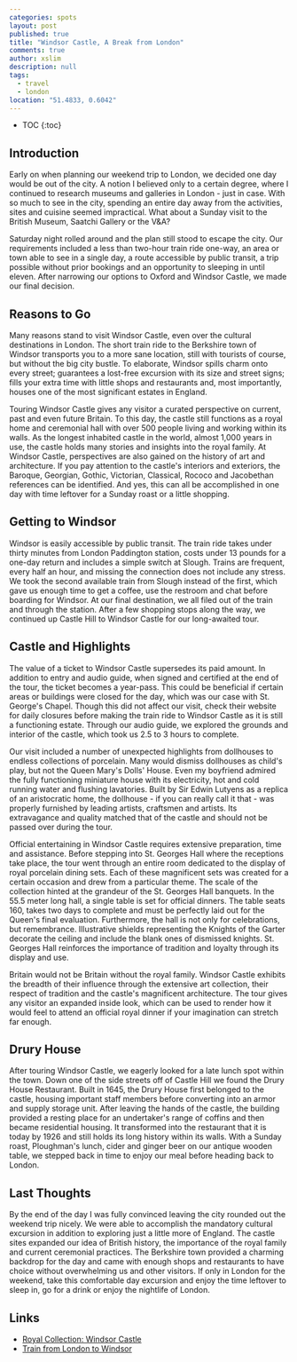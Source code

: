 ```yaml
---
categories: spots
layout: post
published: true
title: "Windsor Castle, A Break from London"
comments: true
author: xslim
description: null
tags: 
  - travel
  - london
location: "51.4833, 0.6042"
---
```


* TOC
{:toc}

## Introduction

Early on when planning our weekend trip to London, we decided one day would be out of the city. A notion I believed only to a certain degree, where I continued to research museums and galleries in London - just in case. With so much to see in the city, spending an entire day away from the activities, sites and cuisine seemed impractical. What about a Sunday visit to the British Museum, Saatchi Gallery or the V&A? 

Saturday night rolled around and the plan still stood to escape the city. Our requirements included a less than two-hour train ride one-way, an area or town able to see in a single day, a route accessible by public transit, a trip possible without prior bookings and an opportunity to sleeping in until eleven. After narrowing our options to Oxford and Windsor Castle, we made our final decision. 

## Reasons to Go

Many reasons stand to visit Windsor Castle, even over the cultural destinations in London. The short train ride to the Berkshire town of Windsor transports you to a more sane location, still with tourists of course, but without the big city bustle. To elaborate, Windsor spills charm onto every street; guarantees a lost-free excursion with its size and street signs; fills your extra time with little shops and restaurants and, most importantly, houses one of the most significant estates in England. 

Touring Windsor Castle gives any visitor a curated perspective on current, past and even future Britain. To this day, the castle still functions as a royal home and ceremonial hall with over 500 people living and working within its walls. As the longest inhabited castle in the world, almost 1,000 years in use, the castle holds many stories and insights into the royal family. At Windsor Castle, perspectives are also gained on the history of art and architecture. If you pay attention to the castle's interiors and exteriors, the Baroque, Georgian, Gothic, Victorian, Classical, Rococo and Jacobethan references can be identified. And yes, this can all be accomplished in one day with time leftover for a Sunday roast or a little shopping.

## Getting to Windsor

Windsor is easily accessible by public transit. The train ride takes under thirty minutes from London Paddington station, costs under 13 pounds for a one-day return and includes a simple switch at Slough. Trains are frequent, every half an hour, and missing the connection does not include any stress. We took the second available train from Slough instead of the first, which gave us enough time to get a coffee, use the restroom and chat before boarding for Windsor. At our final destination, we all filed out of the train and through the station. After a few shopping stops along the way, we continued up Castle Hill to Windsor Castle for our long-awaited tour.

## Castle and Highlights

The value of a ticket to Windsor Castle supersedes its paid amount. In addition to entry and audio guide, when signed and certified at the end of the tour, the ticket becomes a year-pass. This could be beneficial if certain areas or buildings were closed for the day, which was our case with St. George's Chapel. Though this did not affect our visit, check their website for daily closures before making the train ride to Windsor Castle as it is still a functioning estate. Through our audio guide, we explored the grounds and interior of the castle, which took us 2.5 to 3 hours to complete.

Our visit included a number of unexpected highlights from dollhouses to endless collections of porcelain. Many would dismiss dollhouses as child's play, but not the Queen Mary's Dolls' House. Even my boyfriend admired the fully functioning miniature house with its electricity, hot and cold running water and flushing lavatories. Built by Sir Edwin Lutyens as a replica of an aristocratic home, the dollhouse - if you can really call it that - was properly furnished by leading artists, craftsmen and artists. Its extravagance and quality matched that of the castle and should not be passed over during the tour. 

Official entertaining in Windsor Castle requires extensive preparation, time and assistance. Before stepping into St. Georges Hall where the receptions take place, the tour went through an entire room dedicated to the display of royal porcelain dining sets. Each of these magnificent sets was created for a certain occasion and drew from a particular theme. The scale of the collection hinted at the grandeur of the St. Georges Hall banquets. In the 55.5 meter long hall, a single table is set for official dinners. The table seats 160, takes two days to complete and must be perfectly laid out for the Queen's final evaluation. Furthermore, the hall is not only for celebrations, but remembrance. Illustrative shields representing the Knights of the Garter decorate the ceiling and include the blank ones of dismissed knights. St. Georges Hall reinforces the importance of tradition and loyalty through its display and use.

Britain would not be Britain without the royal family. Windsor Castle exhibits the breadth of their influence through the extensive art collection, their respect of tradition and the castle's magnificent architecture. The tour gives any visitor an expanded inside look, which can be used to render how it would feel to attend an official royal dinner if your imagination can stretch far enough. 

## Drury House 

After touring Windsor Castle, we eagerly looked for a late lunch spot within the town. Down one of the side streets off of Castle Hill we found the Drury House Restaurant. Built in 1645, the Drury House first belonged to the castle, housing important staff members before converting into an armor and supply storage unit. After leaving the hands of the castle, the building provided a resting place for an undertaker's range of coffins and then became residential housing. It transformed into the restaurant that it is today by 1926 and still holds its long history within its walls. With a Sunday roast, Ploughman's lunch, cider and ginger beer on our antique wooden table, we stepped back in time to enjoy our meal before heading back to London. 

## Last Thoughts

By the end of the day I was fully convinced leaving the city rounded out the weekend trip nicely. We were able to accomplish the mandatory cultural excursion in addition to exploring just a little more of England. The castle sites expanded our idea of British history, the importance of the royal family and current ceremonial practices. The Berkshire town provided a charming backdrop for the day and came with enough shops and restaurants to have choice without overwhelming us and other visitors. If only in London for the weekend, take this comfortable day excursion and enjoy the time leftover to sleep in, go for a drink or enjoy the nightlife of London. 

## Links

- [Royal Collection: Windsor Castle](http://www.royalcollection.org.uk/visit/windsorcastle "Royal Collection: Windsor Castle")
- [Train from London to Windsor](http://www.firstgreatwestern.co.uk/ "Train from London to Windsor")



